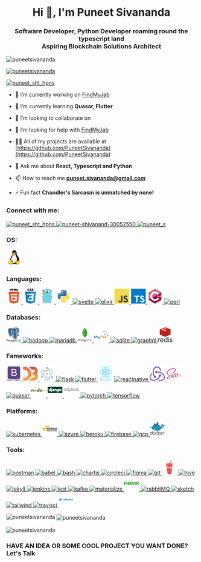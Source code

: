 <h1 align="center">Hi 👋, I'm Puneet Sivananda</h1>
<h3 align="center">Software Developer, Python Developer roaming round the typescript land
    <br/>Aspiring Blockchain Solutions Architect</h3>

<p align="left"> <img src="https://komarev.com/ghpvc/?username=puneetsivananda&label=Profile%20views&color=0e75b6&style=flat" alt="puneetsivananda" /> </p>

<p align="left"> <a href="https://github.com/ryo-ma/github-profile-trophy"><img src="https://github-profile-trophy.vercel.app/?username=puneetsivananda" alt="puneetsivananda" /></a> </p>

<p align="left"> <a href="https://twitter.com/puneet_sht_hpns" target="blank"><img src="https://img.shields.io/twitter/follow/puneet_sht_hpns?logo=twitter&style=for-the-badge" alt="puneet_sht_hpns" /></a> </p>

- 🔭 I’m currently working on [FindMyJab](https://github.com/PuneetSivananda/getajab.com)

- 🌱 I’m currently learning **Quasar, Flutter**

- 👯 I’m looking to collaborate on 

- 🤝 I’m looking for help with [FindMyJab](https://github.com/PuneetSivananda/getajab.com)

- 👨‍💻 All of my projects are available at [https://github.com/PuneetSivananda](https://github.com/PuneetSivananda)

- 💬 Ask me about **React, Typescript and Python**

- 📫 How to reach me **puneet.sivananda@gmail.com**

- ⚡ Fun fact **Chandler's Sarcasm is unmatched by none!**

<h3 align="left">Connect with me:</h3>
<p align="left">
<a href="https://twitter.com/puneet_sht_hpns" target="blank">
    <img align="center" src="https://raw.githubusercontent.com/rahuldkjain/github-profile-readme-generator/master/src/images/icons/Social/twitter.svg" alt="puneet_sht_hpns" height="30" width="40" />
</a>
<a href="https://linkedin.com/in/puneet-shivanand-30052550" target="blank">
    <img align="center" src="https://raw.githubusercontent.com/rahuldkjain/github-profile-readme-generator/master/src/images/icons/Social/linked-in-alt.svg" alt="puneet-shivanand-30052550" height="30" width="40" />
</a>
<a href="https://instagram.com/puneet_s" target="blank">
    <img align="center" src="https://raw.githubusercontent.com/rahuldkjain/github-profile-readme-generator/master/src/images/icons/Social/instagram.svg" alt="puneet_s" height="30" width="40" />
</a>
</p>

<p align="left"> 
    <h3 align="left">OS:</h3>
    <a href="https://www.linux.org/" target="_blank"> 
        <img src="https://raw.githubusercontent.com/devicons/devicon/master/icons/linux/linux-original.svg" alt="linux" width="40" height="40"/> 
    </a>
</p>


<p align="left"> 
    <h3 align="left">Languages:</h3>
    <a href="https://www.w3.org/html/"  
        target="_blank"> <img src="https://raw.githubusercontent.com/devicons/devicon/master/icons/html5/html5-original-wordmark.svg" alt="html5" width="40" height="40"/>
    </a>
    <a href="https://www.w3schools.com/css/"    
        target="_blank"> <img src="https://raw.githubusercontent.com/devicons/devicon/master/icons/css3/css3-original-wordmark.svg" alt="css3" width="40" height="40"/>
    </a> 
    <a href="https://golang.org" target="_blank">   
        <img src="https://raw.githubusercontent.com/devicons/devicon/master/icons/go/go-original.svg" alt="go" width="40" height="40"/>
    </a> 
    <a href="https://www.python.org" target="_blank"> 
        <img src="https://raw.githubusercontent.com/devicons/devicon/master/icons/python/python-original.svg" alt="python" width="40" height="40"/> 
    </a>
    <a href="https://svelte.dev" target="_blank"> 
        <img src="https://upload.wikimedia.org/wikipedia/commons/1/1b/Svelte_Logo.svg" alt="svelte" width="40" height="40"/> 
    </a> 
    <a href="https://elixir-lang.org" target="_blank"> 
        <img src="https://www.vectorlogo.zone/logos/elixir-lang/elixir-lang-icon.svg" alt="elixir" width="40" height="40"/> 
    </a>
    <a href="https://developer.mozilla.org/en-US/   
        docs/Web/JavaScript" target="_blank"> <img src="https://raw.githubusercontent.com/devicons/devicon/master/icons/javascript/javascript-original.svg" alt="javascript" width="40" height="40"/>
    </a> 
    <a href="https://www.typescriptlang.org/" target="_blank"> 
        <img src="https://raw.githubusercontent.com/devicons/devicon/master/icons/typescript/typescript-original.svg" alt="typescript" width="40" height="40"/>
    </a> 
    <a href="https://www.w3schools.com/cpp/"    
        target="_blank"> 
            <img src="https://raw.githubusercontent.com/devicons/devicon/master/icons/cplusplus/cplusplus-original.svg" alt="cplusplus" width="40" height="40"/>
    </a>
    <a href="https://www.perl.org/"     
        target="_blank"> <img src="https://api.iconify.design/logos-perl.svg" alt="perl" width="40" height="40"/>
    </a> 
</p>

<p align="left"> 
    <h3 align="left">Databases:</h3>
    <a href="https://www.postgresql.org" target="_blank"> 
        <img src="https://raw.githubusercontent.com/devicons/devicon/master/icons/postgresql/postgresql-original-wordmark.svg" alt="postgresql" width="40" height="40"/>
    </a>
    <a href="https://hadoop.apache.org/"    
        target="_blank"> 
        <img src="https://www.vectorlogo.zone/logos/apache_hadoop/apache_hadoop-icon.svg" alt="hadoop" width="40" height="40"/>
    </a> 
    <a href="https://mariadb.org/" target="_blank">     
        <img src="https://www.vectorlogo.zone/logos/mariadb/mariadb-icon.svg" alt="mariadb" width="40" height="40"/>
    </a> 
    <a href="https://www.mongodb.com/" target="_blank"> <img src="https://raw.githubusercontent.com/devicons/devicon/master/icons/mongodb/mongodb-original-wordmark.svg" alt="mongodb" width="40" height="40"/>
    </a> 
    <a href="https://www.mysql.com/" target="_blank"> <img src="https://raw.githubusercontent.com/devicons/devicon/master/icons/mysql/mysql-original-wordmark.svg" alt="mysql" width="40" height="40"/>
    </a> 
        <a href="https://www.sqlite.org/"   
        target="_blank"> <img src="https://www.vectorlogo.zone/logos/sqlite/sqlite-icon.svg" alt="sqlite" width="40" height="40"/>
    </a> 
    <a href="https://graphql.org" target="_blank">  
        <img src="https://www.vectorlogo.zone/logos/graphql/graphql-icon.svg" alt="graphql" width="40" height="40"/>
    </a>
    <a href="https://redis.io" target="_blank">     
        <img src="https://raw.githubusercontent.com/devicons/devicon/master/icons/redis/redis-original-wordmark.svg" alt="redis" width="40" height="40"/>
    </a> 
</p>

<p align="left"> 
    <h3 align="left">Fameworks:</h3>
        <a href="https://getbootstrap.com" target="_blank">     
            <img src="https://raw.githubusercontent.com/devicons/devicon/master/icons/bootstrap/bootstrap-plain-wordmark.svg" alt="bootstrap" width="40" height="40"/>
        </a>
        <a href="https://d3js.org/" target="_blank">    
            <img src="https://raw.githubusercontent.com/devicons/devicon/master/icons/d3js/d3js-original.svg" alt="d3js" width="40" height="40"/>
        </a> 
        <a href="https://www.electronjs.org"    
        target="_blank"> 
            <img src="https://raw.githubusercontent.com/devicons/devicon/master/icons/electron/electron-original.svg" alt="electron" width="40" height="40"/>
        </a>  
        <a href="https://flask.palletsprojects.com/"    
        target="_blank"> 
            <img src="https://www.vectorlogo.zone/logos/pocoo_flask/pocoo_flask-icon.svg" alt="flask" width="40" height="40"/>
        </a> 
        <a href="https://flutter.dev" target="_blank">  
            <img src="https://www.vectorlogo.zone/logos/flutterio/flutterio-icon.svg" alt="flutter" width="40" height="40"/>
        </a>
        <a href="https://reactjs.org/" target="_blank">     
        <img src="https://raw.githubusercontent.com/devicons/devicon/master/icons/react/react-original-wordmark.svg" alt="react" width="40" height="40"/></a>
    </a> 
    <a href="https://reactnative.dev/"  
        target="_blank"> <img src="https://reactnative.dev/img/header_logo.svg" alt="reactnative" width="40" height="40"/>
    </a> 
    <a href="https://redux.js.org" target="_blank">     
        <img src="https://raw.githubusercontent.com/devicons/devicon/master/icons/redux/redux-original.svg" alt="redux" width="40" height="40"/>
    </a> 
    <a href="https://sass-lang.com"     
        target="_blank"> <img src="https://raw.githubusercontent.com/devicons/devicon/master/icons/sass/sass-original.svg" alt="sass" width="40" height="40"/>
    </a>  
    <a href="https://quasar.dev/" target="_blank">  
        <img src="https://cdn.quasar.dev/logo/svg/quasar-logo.svg" alt="quasar" width="40" height="40"/>
    </a>
        <a href="https://nodejs.org" target="_blank">   
        <img src="https://raw.githubusercontent.com/devicons/devicon/master/icons/nodejs/nodejs-original-wordmark.svg" alt="nodejs" width="40" height="40"/>
    </a> 
    <a href="https://www.djangoproject.com/"    
        target="_blank"> <img src="https://raw.githubusercontent.com/devicons/devicon/master/icons/django/django-original.svg" alt="django" width="40" height="40"/>
    </a> 
    <a href="https://expressjs.com"     
        target="_blank"> <img src="https://raw.githubusercontent.com/devicons/devicon/master/icons/express/express-original-wordmark.svg" alt="express" width="40" height="40"/>
    </a> 
    <a href="https://pytorch.org/"    
        target="_blank"> <img src="https://www.vectorlogo.zone/logos/pytorch/pytorch-icon.svg" alt="pytorch" width="40" height="40"/>
    </a>
    <a href="https://www.tensorflow.org" target="_blank"> 
        <img src="https://www.vectorlogo.zone/logos/tensorflow/tensorflow-icon.svg" alt="tensorflow" width="40" height="40"/>
    </a> 
</h3>

<p align="left"> 
<h3 align="left">Platforms:</h3>
    <a href="https://kubernetes.io"     
        target="_blank"> <img src="https://www.vectorlogo.zone/logos/kubernetes/kubernetes-icon.svg" alt="kubernetes" width="40" height="40"/>
    </a>
    <a href="https://aws.amazon.com" target="_blank"> 
        <img src="https://raw.githubusercontent.com/devicons/devicon/master/icons/amazonwebservices/amazonwebservices-original-wordmark.svg" alt="aws" width="40" height="40"/>
    </a> 
    <a href="https://azure.microsoft.com/en-in/" target="_blank">   
        <img src="https://www.vectorlogo.zone/logos/microsoft_azure/microsoft_azure-icon.svg" alt="azure" width="40" height="40"/>
    </a>   
    <a href="https://heroku.com" target="_blank">   
        <img src="https://www.vectorlogo.zone/logos/heroku/heroku-icon.svg" alt="heroku" width="40" height="40"/>
    </a>
    <a href="https://firebase.google.com/"  
        target="_blank"> <img src="https://www.vectorlogo.zone/logos/firebase/firebase-icon.svg" alt="firebase" width="40" height="40"/>
    </a>  
    <a href="https://cloud.google.com"  
        target="_blank"> <img src="https://www.vectorlogo.zone/logos/google_cloud/google_cloud-icon.svg" alt="gcp" width="40" height="40"/>
    </a> 
    <a href="https://www.docker.com/"   
        target="_blank"> 
        <img src="https://raw.githubusercontent.com/devicons/devicon/master/icons/docker/docker-original-wordmark.svg" alt="docker" width="40" height="40"/>
    </a> 
    
</p>

<p align="left">
    <h3 align="left">Tools:</h3>
    <a href="https://postman.com" target="_blank">  
        <img src="https://www.vectorlogo.zone/logos/getpostman/getpostman-icon.svg" alt="postman" width="40" height="40"/>
    </a>
    <a href="https://babeljs.io/" target="_blank"> 
        <img src="https://www.vectorlogo.zone/logos/babeljs/babeljs-icon.svg" alt="babel" width="40" height="40"/>
    </a> 
    <a href="https://www.gnu.org/software/bash/" target="_blank"> 
        <img src="https://www.vectorlogo.zone/logos/gnu_bash/gnu_bash-icon.svg" alt="bash" width="40" height="40"/>
    </a>  
    <a href="https://www.chartjs.org" target="_blank"> 
        <img src="https://www.chartjs.org/media/logo-title.svg" alt="chartjs" width="40" height="40"/>
    </a> 
    <a href="https://circleci.com" target="_blank">     
        <img src="https://www.vectorlogo.zone/logos/circleci/circleci-icon.svg" alt="circleci" width="40" height="40"/>
    </a> 
    <a href="https://www.figma.com/"    
        target="_blank"> <img src="https://www.vectorlogo.zone/logos/figma/figma-icon.svg" alt="figma" width="40" height="40"/>
    </a> 
    <a href="https://git-scm.com/" target="_blank">     
        <img src="https://www.vectorlogo.zone/logos/git-scm/git-scm-icon.svg" alt="git" width="40" height="40"/>
    </a> 
    <a href="https://gulpjs.com" target="_blank">   
        <img src="https://raw.githubusercontent.com/devicons/devicon/master/icons/gulp/gulp-plain.svg" alt="gulp" width="40" height="40"/>
    </a>
    <a href="https://hive.apache.org/"  
        target="_blank"> <img src="https://www.vectorlogo.zone/logos/apache_hive/apache_hive-icon.svg" alt="hive" width="40" height="40"/>
    </a>
    <a href="https://jekyllrb.com/"     
        target="_blank"> <img src="https://www.vectorlogo.zone/logos/jekyllrb/jekyllrb-icon.svg" alt="jekyll" width="40" height="40"/>
    </a> 
    <a href="https://www.jenkins.io"    
        target="_blank"> 
        <img src="https://www.vectorlogo.zone/logos/jenkins/jenkins-icon.svg" alt="jenkins" width="40" height="40"/>
    </a> 
    <a href="https://jestjs.io" target="_blank">    
        <img src="https://www.vectorlogo.zone/logos/jestjsio/jestjsio-icon.svg" alt="jest" width="40" height="40"/>
    </a> 
    <a href="https://kafka.apache.org/"     
        target="_blank"> <img src="https://www.vectorlogo.zone/logos/apache_kafka/apache_kafka-icon.svg" alt="kafka" width="40" height="40"/>
    </a> 
    <a href="https://materializecss.com/"   
        target="_blank"> <img src="https://raw.githubusercontent.com/prplx/svg-logos/5585531d45d294869c4eaab4d7cf2e9c167710a9/svg/materialize.svg" alt="materialize" width="40" height="40"/>
    </a> 
    <a href="https://www.nginx.com"     
        target="_blank"> <img src="https://raw.githubusercontent.com/devicons/devicon/master/icons/nginx/nginx-original.svg" alt="nginx" width="40" height="40"/>
    </a> 
    <a href="https://www.rabbitmq.com"   target="_blank"> <img src="https://www.vectorlogo.zone/logos/rabbitmq/rabbitmq-icon.svg" alt="rabbitMQ" width="40" height="40"/>
    </a> 
    <a href="https://www.sketch.com/"   
        target="_blank"> <img src="https://www.vectorlogo.zone/logos/sketchapp/sketchapp-icon.svg" alt="sketch" width="40" height="40"/>
    </a> 
    <a href="https://tailwindcss.com/"  
        target="_blank"> <img src="https://www.vectorlogo.zone/logos/tailwindcss/tailwindcss-icon.svg" alt="tailwind" width="40" height="40"/>
    </a> 
    <a href="https://travis-ci.org" target="_blank"> 
        <img src="https://www.vectorlogo.zone/logos/travis-ci/travis-ci-icon.svg" alt="travisci" width="40" height="40"/>
    </a> 
    <a href="https://webpack.js.org" target="_blank"> 
        <img src="https://raw.githubusercontent.com/devicons/devicon/d00d0969292a6569d45b06d3f350f463a0107b0d/icons/webpack/webpack-original-wordmark.svg" alt="webpack" width="40" height="40"/>
    </a> 
</p>
<p><img align="left" src="https://github-readme-stats.vercel.app/api/top-langs?username=puneetsivananda&show_icons=true&locale=en&layout=compact" alt="puneetsivananda" /></p>

<p>&nbsp;<img align="center" src="https://github-readme-stats.vercel.app/api?username=puneetsivananda&show_icons=true&locale=en" alt="puneetsivananda" /></p>

<p><img align="center" src="https://github-readme-streak-stats.herokuapp.com/?user=puneetsivananda&" alt="puneetsivananda" /></p>


<h3 align-"center">HAVE AN IDEA OR SOME COOL PROJECT YOU WANT DONE? Let's Talk</h3>
